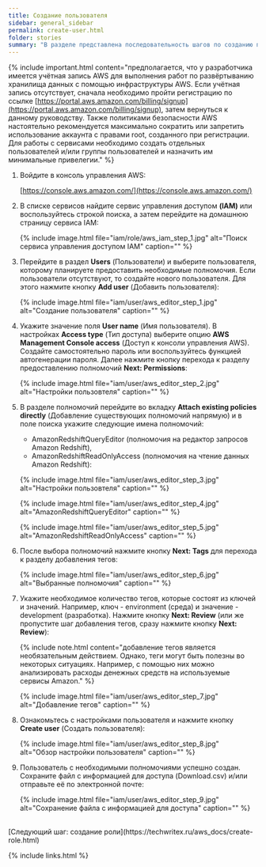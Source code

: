 ```yaml
---
title: Создание пользователя
sidebar: general_sidebar
permalink: create-user.html
folder: stories
summary: "В разделе представлена последовательность шагов по созданию пользователя с полномочиями на чтение данных Amazon Redshift и выполению запросов с помощью встроенного редактора."
---
```


{% include important.html content="предполагается, что у разработчика имеется учётная запись AWS для выполнения работ по развёртыванию хранилища данных с помощью инфраструктуры AWS. Если учётная запись отсутствует, сначала необходимо пройти регистрацию по ссылке [https://portal.aws.amazon.com/billing/signup](https://portal.aws.amazon.com/billing/signup), затем вернуться к данному руководству. Также политиками безопасности AWS настоятельно рекомендуется максимально сократить или запретить использование аккаунта с правами root, созданного при регистрации. Для работы с сервисами необходимо создать отдельных пользователей и/или группы пользователей и назначить им минимальные привелегии." %}

1. Войдите в консоль управления AWS:

    [https://console.aws.amazon.com/](https://console.aws.amazon.com/)

2. В списке сервисов найдите сервис управления доступом **(IAM)** или воспользуйтесь строкой поиска, а затем перейдите на домашнюю страницу сервиса IAM:

    {% include image.html file="iam/role/aws_iam_step_1.jpg" alt="Поиск сервиса управления доступом IAM" caption="" %}

3. Перейдите в раздел **Users** (Пользователи) и выберите пользователя, которому планируете предоставить необходимые полномочия. Если пользователи отсутствуют, то создайте нового пользователя. Для этого нажмите кнопку **Add user** (Добавить пользователя):

    {% include image.html file="iam/user/aws_editor_step_1.jpg" alt="Создание пользователя" caption="" %}

4. Укажите значение поля **User name** (Имя пользователя). В настройках **Access type** (Тип доступа) выберите опцию **AWS Management Console access** (Доступ к консоли управления AWS). Создайте самостоятельно пароль или воспользуйтесь функцией автогенерации пароля. Далее нажмите кнопку перехода к разделу предоставлению полномочий **Next: Permissions**:

    {% include image.html file="iam/user/aws_editor_step_2.jpg" alt="Настройки пользовтеля" caption="" %}

5. В разделе полномочий перейдите во вкладку **Attach existing policies directly** (Добавление существующих полномочий напрямую) и в поле поиска укажите следующие имена полномочий: 
    - AmazonRedshiftQueryEditor (полномочия на редактор запросов Amazon Redshift),
    - AmazonRedshiftReadOnlyAccess (полномочия на чтение данных Amazon Redshift):

    {% include image.html file="iam/user/aws_editor_step_3.jpg" alt="Настройки пользовтеля" caption="" %}

    {% include image.html file="iam/user/aws_editor_step_4.jpg" alt="AmazonRedshiftQueryEditor" caption="" %}

    {% include image.html file="iam/user/aws_editor_step_5.jpg" alt="AmazonRedshiftReadOnlyAccess" caption="" %}

6. После выбора полномочий нажмите кнопку **Next: Tags** для перехода к разделу добавления тегов:

    {% include image.html file="iam/user/aws_editor_step_6.jpg" alt="Выбранные полномочия" caption="" %}

7. Укажите необходимое количество тегов, которые состоят из ключей и значений. Например, ключ - environment (среда) и значение - development (разработка). Нажмите кнопку **Next: Review** (или же пропустите шаг добавления тегов, сразу нажмите кнопку **Next: Review**):

    {% include note.html content="добавление тегов является необязательным действием. Однако, теги могут быть полезны во некоторых ситуациях. Например, с помощью них можно анализировать расходы денежных средств на используемые сервисы Amazon." %}

    {% include image.html file="iam/user/aws_editor_step_7.jpg" alt="Добавление тегов" caption="" %}

8. Ознакомьтесь с настройками пользователя и нажмите кнопку **Create user** (Создать пользователя):

    {% include image.html file="iam/user/aws_editor_step_8.jpg" alt="Обзор настройки пользователя" caption="" %}

9. Пользователь с необходимыми полномочиями успешно создан. Сохраните файл с информацией для доступа (Download.csv) и/или отправьте её по электронной почте:

    {% include image.html file="iam/user/aws_editor_step_9.jpg" alt="Сохранение файла с информацией для доступа" caption="" %}

<br />
[Следующий шаг: создание роли](https://techwritex.ru/aws_docs/create-role.html)

{% include links.html %}
